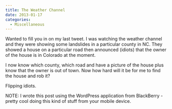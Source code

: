 ```yaml
---
title: The Weather Channel
date: 2013-01-17
categories: 
  - Miscellaneous
---
```


Wanted to fill you in on my last tweet. I was watching the weather channel and they were showing some landslides in a particular county in NC. They showed a house on a particular road then announced (idiots) that the owner of the house is in Colorado at the moment.

I now know which county, which road and have a picture of the house plus know that the owner is out of town. Now how hard will it be for me to find the house and rob it?

Flipping idiots.

NOTE: I wrote this post using the WordPress application from BlackBerry - pretty cool doing this kind of stuff from your mobile device.
